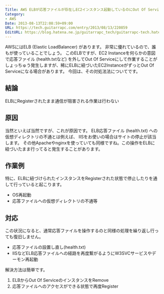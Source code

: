 ```yaml
---
Title: AWS ELBが応答ファイルが存在しEC2インスタンス起動しているのにOut Of Serviceとなる場合の対処
Category:
- AWS
Date: 2013-08-13T22:08:59+09:00
URL: https://tech.guitarrapc.com/entry/2013/08/13/220859
EditURL: https://blog.hatena.ne.jp/guitarrapc_tech/guitarrapc-tech.hatenablog.com/atom/entry/6802418398340960053
---
```


<!--
Date: 2013-08-13T22:08:59+09:00
URL: https://tech.guitarrapc.com/entry/2013/08/13/220859
-->

AWSにはELB (Elastic LoadBalancer) があります。 非常に優れているので、誰もが使っていることでしょう。
このELBですが、EC2 Instanceを何らかの意図で応答ファイル (health.txtなど) を外してOut Of Serviceにして作業することがしょっちゅう発生しますが、稀にELBに紐づいたEC2InstanceがずっとOut Of Serviceになる場合があります。
今回は、その対処法法についてです。

## 結論

ELBにRegisterされたまま通信が阻害される作業は行わない

## 原因

当然といえば当然ですが、これが原因です。
ELB応答ファイル (health.txt) への仮想ディレクトリの不通とは例えば、 IISをお使いの場合はサイトの停止が該当します。 その他Apacheやnginxを使っていても同様ですね。この操作をELBに紐づいたまま行ってると発生することがあります。

## 作業例

特に、ELBに紐づけられたインスタンスをRegisterされた状態で停止したりを通して行っていると起こります。

- OS再起動
- 応答ファイルへの仮想ディレクトリの不通等

## 対応

この状況になると、通常応答ファイルを操作するのと同様の処理を繰り返し行っても復旧しません。


- 応答ファイルの設置し直し(health.txt)
- IISなどELB応答ファイルへの経路を再度繋がるようにW3SVCサービスやデーモン再起動


解決方法は簡単です。

1. ELBからOut Of ServiceのインスタンスをRemove
2. 応答ファイルへのアクセスができる状態で再度Register
